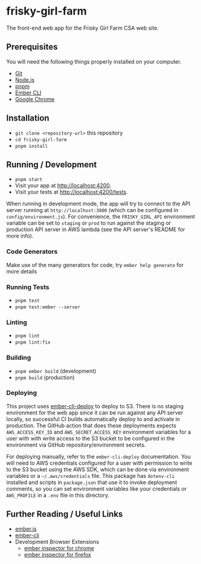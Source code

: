 # frisky-girl-farm

The front-end web app for the Frisky Girl Farm CSA web site.

## Prerequisites

You will need the following things properly installed on your computer.

* [Git](https://git-scm.com/)
* [Node.js](https://nodejs.org/)
* [pnpm](https://pnpm.io/)
* [Ember CLI](https://cli.emberjs.com/release/)
* [Google Chrome](https://google.com/chrome/)

## Installation

* `git clone <repository-url>` this repository
* `cd frisky-girl-farm`
* `pnpm install`

## Running / Development

* `pnpm start`
* Visit your app at [http://localhost:4200](http://localhost:4200).
* Visit your tests at [http://localhost:4200/tests](http://localhost:4200/tests).

When running in development mode, the app will try to connect to the API server running at `http://localhost:3000` (which can be configured in `config/environment.js`). For convenience, the `FRISKY_GIRL_API` environment variable can be set to `staging` or `prod` to run against the staging or production API server in AWS lambda (see the API server's README for more info).

### Code Generators

Make use of the many generators for code, try `ember help generate` for more details

### Running Tests

* `pnpm test`
* `pnpm test:ember --server`

### Linting

* `pnpm lint`
* `pnpm lint:fix`

### Building

* `pnpm ember build` (development)
* `pnpm build` (production)

### Deploying

This project uses [ember-cli-deploy](http://ember-cli-deploy.com/) to deploy to S3. There is no staging environment for the web app since it can be run against any API server locally, so successful CI builds automatically deploy to and activate in production. The GitHub action that does these deployments expects `AWS_ACCESS_KEY_ID` and `AWS_SECRET_ACCESS_KEY` environment variables for a user with with write access to the S3 bucket to be configured in the environment via GitHub repository/environment secrets.

For deploying manually, refer to the `ember-cli-deploy` documentation. You will need to AWS credentials configured for a user with permission to write to the S3 bucket using the AWS SDK, which can be done via environment variables or a `~/.aws/credentials` file. This package has `dotenv-cli` installed and scripts in `package.json` that use it to invoke deployment comments, so you can set environment variables like your credentials or `AWS_PROFILE` in a `.env` file in this directory.

## Further Reading / Useful Links

* [ember.js](https://emberjs.com/)
* [ember-cli](https://cli.emberjs.com/release/)
* Development Browser Extensions
  * [ember inspector for chrome](https://chrome.google.com/webstore/detail/ember-inspector/bmdblncegkenkacieihfhpjfppoconhi)
  * [ember inspector for firefox](https://addons.mozilla.org/en-US/firefox/addon/ember-inspector/)
